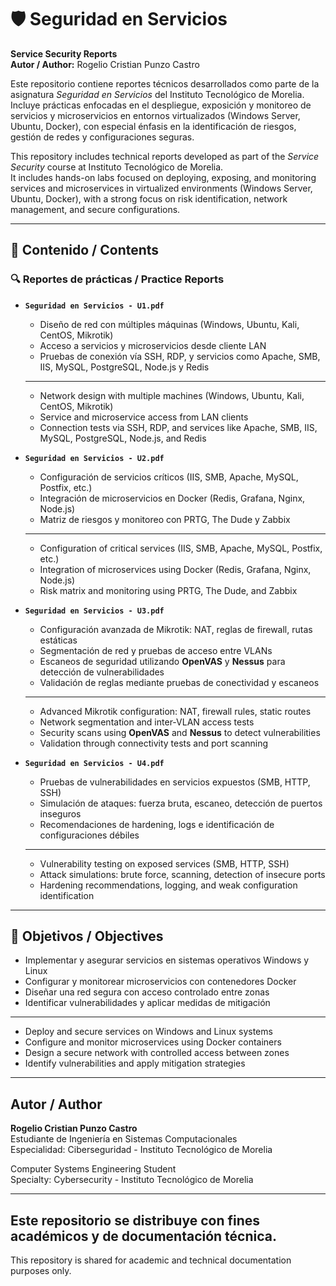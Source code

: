 # 🛡️ Seguridad en Servicios  
**Service Security Reports**  
**Autor / Author:** Rogelio Cristian Punzo Castro

Este repositorio contiene reportes técnicos desarrollados como parte de la asignatura *Seguridad en Servicios* del Instituto Tecnológico de Morelia.  
Incluye prácticas enfocadas en el despliegue, exposición y monitoreo de servicios y microservicios en entornos virtualizados (Windows Server, Ubuntu, Docker), con especial énfasis en la identificación de riesgos, gestión de redes y configuraciones seguras.

This repository includes technical reports developed as part of the *Service Security* course at Instituto Tecnológico de Morelia.  
It includes hands-on labs focused on deploying, exposing, and monitoring services and microservices in virtualized environments (Windows Server, Ubuntu, Docker), with a strong focus on risk identification, network management, and secure configurations.

---

## 📑 Contenido / Contents

### 🔍 Reportes de prácticas / Practice Reports

- **`Seguridad en Servicios - U1.pdf`**  
  - Diseño de red con múltiples máquinas (Windows, Ubuntu, Kali, CentOS, Mikrotik)  
  - Acceso a servicios y microservicios desde cliente LAN  
  - Pruebas de conexión vía SSH, RDP, y servicios como Apache, SMB, IIS, MySQL, PostgreSQL, Node.js y Redis  
  ---  
  - Network design with multiple machines (Windows, Ubuntu, Kali, CentOS, Mikrotik)  
  - Service and microservice access from LAN clients  
  - Connection tests via SSH, RDP, and services like Apache, SMB, IIS, MySQL, PostgreSQL, Node.js, and Redis

- **`Seguridad en Servicios - U2.pdf`**  
  - Configuración de servicios críticos (IIS, SMB, Apache, MySQL, Postfix, etc.)  
  - Integración de microservicios en Docker (Redis, Grafana, Nginx, Node.js)  
  - Matriz de riesgos y monitoreo con PRTG, The Dude y Zabbix  
  ---  
  - Configuration of critical services (IIS, SMB, Apache, MySQL, Postfix, etc.)  
  - Integration of microservices using Docker (Redis, Grafana, Nginx, Node.js)  
  - Risk matrix and monitoring using PRTG, The Dude, and Zabbix

- **`Seguridad en Servicios - U3.pdf`**  
  - Configuración avanzada de Mikrotik: NAT, reglas de firewall, rutas estáticas  
  - Segmentación de red y pruebas de acceso entre VLANs
  - Escaneos de seguridad utilizando **OpenVAS** y **Nessus** para detección de vulnerabilidades  
  - Validación de reglas mediante pruebas de conectividad y escaneos  
  ---  
  - Advanced Mikrotik configuration: NAT, firewall rules, static routes  
  - Network segmentation and inter-VLAN access tests  
  - Security scans using **OpenVAS** and **Nessus** to detect vulnerabilities
  - Validation through connectivity tests and port scanning

- **`Seguridad en Servicios - U4.pdf`**  
  - Pruebas de vulnerabilidades en servicios expuestos (SMB, HTTP, SSH)  
  - Simulación de ataques: fuerza bruta, escaneo, detección de puertos inseguros  
  - Recomendaciones de hardening, logs e identificación de configuraciones débiles  
  ---  
  - Vulnerability testing on exposed services (SMB, HTTP, SSH)  
  - Attack simulations: brute force, scanning, detection of insecure ports  
  - Hardening recommendations, logging, and weak configuration identification

---

## 🎯 Objetivos / Objectives

- Implementar y asegurar servicios en sistemas operativos Windows y Linux  
- Configurar y monitorear microservicios con contenedores Docker  
- Diseñar una red segura con acceso controlado entre zonas  
- Identificar vulnerabilidades y aplicar medidas de mitigación  
---
- Deploy and secure services on Windows and Linux systems  
- Configure and monitor microservices using Docker containers  
- Design a secure network with controlled access between zones  
- Identify vulnerabilities and apply mitigation strategies

---

## Autor / Author

**Rogelio Cristian Punzo Castro**  
Estudiante de Ingeniería en Sistemas Computacionales  
Especialidad: Ciberseguridad - Instituto Tecnológico de Morelia  

Computer Systems Engineering Student  
Specialty: Cybersecurity - Instituto Tecnológico de Morelia  

---

Este repositorio se distribuye con fines académicos y de documentación técnica.  
---
This repository is shared for academic and technical documentation purposes only. 
